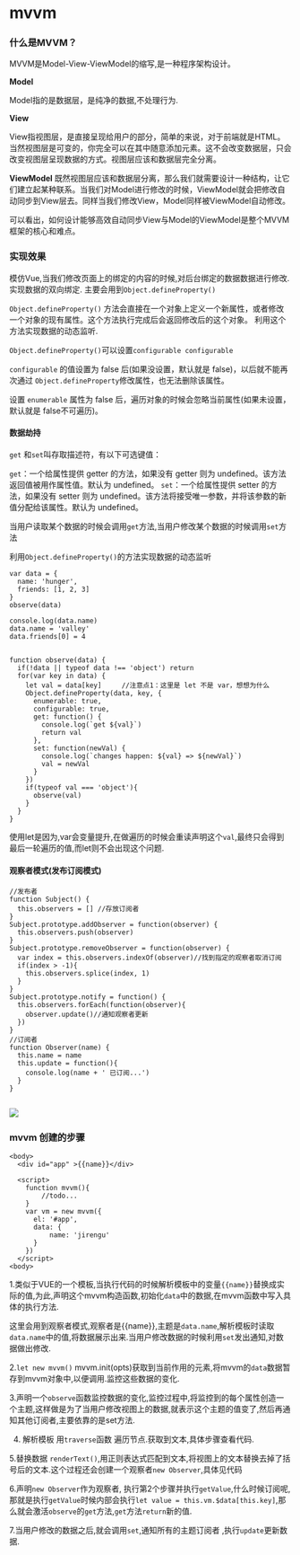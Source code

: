 # mvvm
### 什么是MVVM？
MVVM是Model-View-ViewModel的缩写,是一种程序架构设计。

**Model**

Model指的是数据层，是纯净的数据,不处理行为.

**View**

View指视图层，是直接呈现给用户的部分，简单的来说，对于前端就是HTML。当然视图层是可变的，你完全可以在其中随意添加元素。这不会改变数据层，只会改变视图层呈现数据的方式。视图层应该和数据层完全分离。

**ViewModel**
既然视图层应该和数据层分离，那么我们就需要设计一种结构，让它们建立起某种联系。当我们对Model进行修改的时候，ViewModel就会把修改自动同步到View层去。同样当我们修改View，Model同样被ViewModel自动修改。

可以看出，如何设计能够高效自动同步View与Model的ViewModel是整个MVVM框架的核心和难点。

### 实现效果



模仿Vue,当我们修改页面上的绑定的内容的时候,对后台绑定的数据数据进行修改.实现数据的双向绑定.
主要会用到`Object.defineProperty()`

`Object.defineProperty()` 方法会直接在一个对象上定义一个新属性，或者修改一个对象的现有属性。这个方法执行完成后会返回修改后的这个对象。
利用这个方法实现数据的动态监听.

`Object.defineProperty()`可以设置`configurable configurable`

`configurable` 的值设置为 false 后(如果没设置，默认就是 false)，以后就不能再次通过 `Object.defineProperty`修改属性，也无法删除该属性。

设置 `enumerable` 属性为 false 后，遍历对象的时候会忽略当前属性(如果未设置，默认就是 false不可遍历)。

#### 数据劫持
`get` 和` set `叫存取描述符，有以下可选键值：

`get`：一个给属性提供 getter 的方法，如果没有 getter 则为 undefined。该方法返回值被用作属性值。默认为 undefined。
`set`：一个给属性提供 setter 的方法，如果没有 setter 则为 undefined。该方法将接受唯一参数，并将该参数的新值分配给该属性。默认为 undefined。

当用户读取某个数据的时候会调用`get`方法,当用户修改某个数据的时候调用`set`方法

利用`Object.defineProperty()`的方法实现数据的动态监听
```
var data = {
  name: 'hunger',
  friends: [1, 2, 3]
}
observe(data)

console.log(data.name)
data.name = 'valley'
data.friends[0] = 4


function observe(data) {
  if(!data || typeof data !== 'object') return
  for(var key in data) {
    let val = data[key]     //注意点1：这里是 let 不是 var，想想为什么
    Object.defineProperty(data, key, {
      enumerable: true,
      configurable: true,
      get: function() {
        console.log(`get ${val}`)
        return val
      },
      set: function(newVal) {
        console.log(`changes happen: ${val} => ${newVal}`)
        val = newVal
      }
    })
    if(typeof val === 'object'){
      observe(val)
    }
  }
}
```
使用let是因为,var会变量提升,在做遍历的时候会重读声明这个`val`,最终只会得到最后一轮遍历的值,而let则不会出现这个问题.

#### 观察者模式(发布订阅模式)
```
//发布者
function Subject() {
  this.observers = [] //存放订阅者
}
Subject.prototype.addObserver = function(observer) {
  this.observers.push(observer)
}
Subject.prototype.removeObserver = function(observer) {
  var index = this.observers.indexOf(observer)//找到指定的观察者取消订阅
  if(index > -1){
    this.observers.splice(index, 1)
  }
}
Subject.prototype.notify = function() {
  this.observers.forEach(function(observer){
    observer.update()//通知观察者更新
  })
}
//订阅者
function Observer(name) {
  this.name = name
  this.update = function(){
    console.log(name + ' 已订阅...')
  }
}  


```
![](https://ws1.sinaimg.cn/large/006EdmRUly1fuwaffeki9j30j407bglu.jpg)

### mvvm 创建的步骤


```
<body>
  <div id="app" >{{name}}</div>

  <script>
    function mvvm(){
        //todo...
    }
    var vm = new mvvm({
      el: '#app',
      data: { 
          name: 'jirengu' 
      }
    })
  </script>
<body>
```

1.类似于VUE的一个模板,当执行代码的时候解析模板中的变量`{{name}}`替换成实际的值,为此,声明这个mvvm构造函数,初始化`data`中的数据,在mvvm函数中写入具体的执行方法.

这里会用到观察者模式,观察者是{{name}},主题是`data.name`,解析模板时读取`data.name`中的值,将数据展示出来.当用户修改数据的时候利用`set`发出通知,对数据做出修改.

2.`let new mvvm()` mvvm.init(opts)获取到当前作用的元素,将mvvm的`data`数据暂存到mvvm对象中,以便调用.监控这些数据的变化.

3.声明一个`observe`函数监控数据的变化,监控过程中,将监控到的每个属性创造一个主题,这样做是为了当用户修改视图上的数据,就表示这个主题的值变了,然后再通知其他订阅者,主要依靠的是set方法.

4. 解析模板 用`traverse`函数 遍历节点.获取到文本,具体步骤查看代码.

5.替换数据 `renderText()`,用正则表达式匹配到文本,将视图上的文本替换去掉了括号后的文本.这个过程还会创建一个观察者`new Observer`,具体见代码

6.声明`new Observer`作为观察者, 执行第2个步骤并执行`getValue`,什么时候订阅呢,那就是执行`getValue`时候内部会执行`let value = this.vm.$data[this.key]`,那么就会激活`observe`的`get`方法,`get`方法`return`新的值.

7.当用户修改的数据之后,就会调用`set`,通知所有的主题订阅者 ,执行`update`更新数据.

